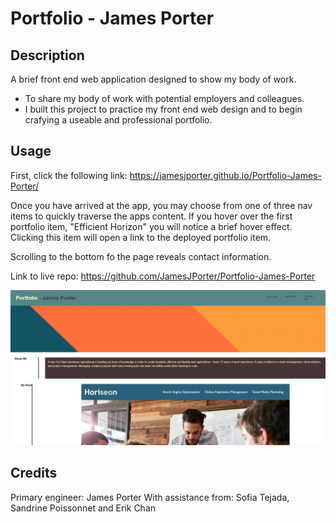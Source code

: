 # Portfolio - James Porter

## Description

A brief front end web application designed to show my body of work. 

- To share my body of work with potential employers and colleagues.  
- I built this project to practice my front end web design and to begin crafying a useable and professional portfolio. 

## Usage

First, click the following link: https://jamesjporter.github.io/Portfolio-James-Porter/

Once you have arrived at the app, you may choose from one of three nav items to quickly traverse the apps content. If you hover over the first portfolio item, "Efficient Horizon" you will notice a brief hover effect. Clicking this item will open a link to the deployed portfolio item. 

Scrolling to the bottom fo the page reveals contact information. 

Link to live repo: https://github.com/JamesJPorter/Portfolio-James-Porter

![screenshot of deployed page](./assets/Images/Deployed-Portfolio-link.png)
    

## Credits

Primary engineer: James Porter
With assistance from: Sofia Tejada, Sandrine Poissonnet and Erik Chan